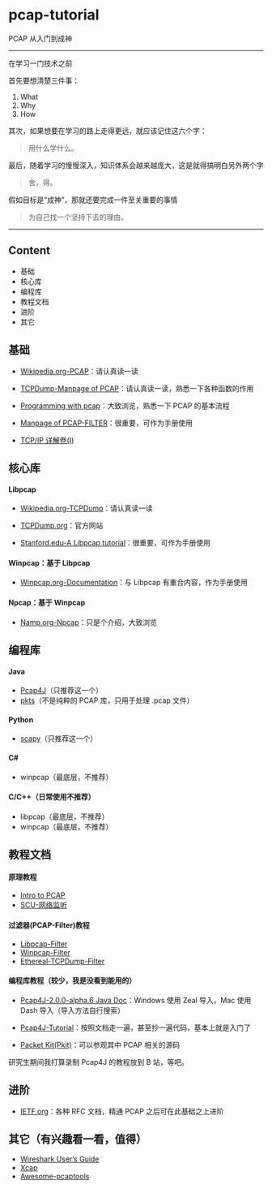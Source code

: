 # pcap-tutorial

PCAP 从入门到成神

---

在学习一门技术之前

首先要想清楚三件事：

1. What
2. Why
3. How

其次，如果想要在学习的路上走得更远，就应该记住这六个字：

> 用什么学什么。

最后，随着学习的慢慢深入，知识体系会越来越庞大，这是就得搞明白另外两个字

> 舍，得。

假如目标是“成神”，那就还要完成一件至关重要的事情

> 为自己找一个坚持下去的理由。

---

## Content

- 基础
- 核心库
- 编程库
- 教程文档
- 进阶
- 其它

## 基础

- [Wikipedia.org-PCAP](https://en.wikipedia.org/wiki/Pcap)：请认真读一读

- [TCPDump-Manpage of PCAP](https://www.tcpdump.org/manpages/pcap.3pcap.html)：请认真读一读，熟悉一下各种函数的作用

- [Programming with pcap](https://www.tcpdump.org/pcap.html)：大致浏览，熟悉一下 PCAP 的基本流程

- [Manpage of PCAP-FILTER](https://www.tcpdump.org/manpages/pcap-filter.7.html)：很重要，可作为手册使用
- [TCP/IP 详解卷(Ⅰ)](https://www.kancloud.cn/lifei6671/tcp-ip/139758)

## 核心库

#### Libpcap

- [Wikipedia.org-TCPDump](https://zh.wikipedia.org/wiki/Tcpdump)：请认真读一读

- [TCPDump.org](https://www.tcpdump.org/)：官方网站

- [Stanford.edu-A Libpcap tutorial](http://yuba.stanford.edu/~casado/pcap/section1.html)：很重要，可作为手册使用

#### Winpcap：基于 Libpcap

- [Winpcap.org-Documentation](https://www.winpcap.org/docs/docs_412/html/main.html)：与 Libpcap 有重合内容，作为手册使用

#### Npcap：基于 Winpcap

- [Namp.org-Npcap](https://nmap.org/npcap/)：只是个介绍，大致浏览

## 编程库

#### Java

- [Pcap4J](https://www.pcap4j.org/)（只推荐这一个）
- [pkts](https://github.com/aboutsip/pkts)（不是纯粹的 PCAP 库，只用于处理 .pcap 文件）

#### Python

- [scapy](https://github.com/secdev/scapy)（只推荐这一个）

#### C#

- winpcap（最底层，不推荐）

#### C/C++（日常使用不推荐）

- libpcap（最底层，不推荐）
- winpcap（最底层，不推荐）

## 教程文档

#### 原理教程

- [Intro to PCAP](./doc/intro-to-pcap-public-release.pdf)
- [SCU-网络监听](./doc/scu-ppt.pdf)

#### 过滤器(PCAP-Filter)教程

- [Libpcap-Filter](https://www.tcpdump.org/manpages/pcap-filter.7.html)
- [Winpcap-Filter](https://www.winpcap.org/docs/docs_412/html/group__wpcap__tut5.html)
- [Ethereal-TCPDump-Filter](./doc/ethereal-tcpdump.pdf)

#### 编程库教程（较少，我是没看到能用的）

- [Pcap4J-2.0.0-alpha.6 Java Doc](./res/Pcap4J.v2a6.docset.zip)：Windows 使用 Zeal 导入，Mac 使用 Dash 导入（导入方法自行搜索）

- [Pcap4J-Tutorial](https://github.com/1uvu/pcap4j-tutorial)：按照文档走一遍，甚至抄一遍代码，基本上就是入门了
- [Packet Kit(Pkit)](https://github.com/1uvu/pkit)：可以参观其中 PCAP 相关的源码

研究生期间我打算录制 Pcap4J 的教程放到 B 站，等吧。

## 进阶

- [IETF.org](https://datatracker.ietf.org/)：各种 RFC 文档，精通 PCAP 之后可在此基础之上进阶

## 其它（有兴趣看一看，值得）

- [Wireshark User’s Guide](https://www.wireshark.org/docs/wsug_html_chunked/)
- [Xcap](http://xcap.weebly.com/)
- [Awesome-pcaptools](https://github.com/caesar0301/awesome-pcaptools)